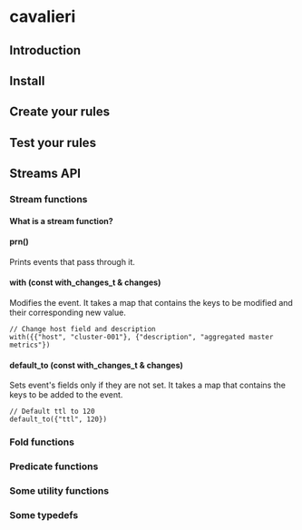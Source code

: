 cavalieri
=========

Introduction
------------

Install
-------

Create your rules
-----------------

Test your rules
---------------

Streams API
------------

### Stream functions

#### What is a stream function?

#### prn()

Prints events that pass through it.

#### with (const with_changes_t & changes)

Modifies the event. It takes a map that contains the keys to be modified and their corresponding new value.

    // Change host field and description
    with({{"host", "cluster-001"}, {"description", "aggregated master metrics"})

#### default_to (const with_changes_t & changes)

Sets event's fields only if they are not set.  It takes a map that contains the keys to be added to the event.

    // Default ttl to 120
    default_to({"ttl", 120})


### Fold functions

### Predicate functions

### Some utility functions

### Some typedefs
